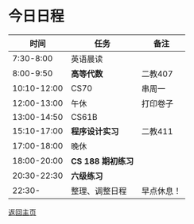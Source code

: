 # 今日日程

| 时间        | 任务                 | 备注       |
| ----------- | -------------------- | ---------- |
| 7:30-8:00   | 英语晨读             |            |
| 8:00-9:50   | **高等代数**         | 二教407    |
| 10:10-12:00 | CS70     | 串周一    |
| 12:00-13:00 | 午休                 | 打印卷子   |
| 13:00-14:50 | CS61B                |            |
| 15:10-17:00 | **程序设计实习**    | 二教411    |
| 17:00-18:00 | 晚休                 |            |
| 18:00-20:00 | **CS 188 期初练习** |            |
| 20:30-22:30 | **六级练习**  |            |
| 22:30-      | 整理、调整日程       | 早点休息！ |

[返回主页](/public)